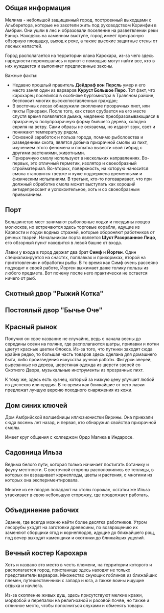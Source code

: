 ## Общая информация
Мелима - небольшой защищенный город, построенный выходцами с Альберетора, которые не захотели жить под руководством Коринфии в Амбрии. Они ушли в лес и образовали поселение на разветвлении реки Еанор. Находясь на каменном выступе, город имеет прекрасную обзорную площадку, выход к реке, а также высокие защитные стены от лесных напастей.

Город располагается на территории клана Карохара, из-за чего здесь народности перемешались и приют с помощью могут найти все, кто в них нуждается и выполняет предписанные законы. 


Важные факты:
* Недавно прошлый правитель **Дейдраф вон Персль** умер и его место занял один из варваров **Куруст Большое Перо**. Тот факт, что карохарец поселился в особняке бургомистра в Травяном районе, беспокоит многих высокопоставленных граждан;
* В восточных лесах обнаружили скопление прозрачных пихт, или пихты Призраки. После того, как ствол срубается на его месте спустя время появляется дымка, медленно преобразовывающаяся в призрачную полупрозрачную форму бывшего дерева, холодно скрипя на ветру. Сами образы не осязаемы, но издают звук, свет и понижают температуру рядом.
* Основной заработок и польза города, помимо рыболовства и разведением скота, являтся добыча призрачной смолы из пихт, изучением этого феномена и попытка вывести свой гибрид с другими растениями, животными.
* Призрачную смолу используют в нескольких направлениях. Во-первых, это отличный герметик, изолятор и своеобразный стройматериал. Во-вторых, поверхность, на которую наносится смола становится тверже и хуже подвержена временными и физическим испытаниям. В третьих, кто-то поговаривает, что при должный обработке смола может выступать как хороший антидепрессант и успокоительное, хоть и со своеобразным привыканием.

## Порт
Большинство мест занимают рыболовные лодки и посудины ловцов молюсков, но встречаются здесь торговые корабли, идущие из Карвости и лодки водных стражей, которые обороняют работников от речных тварей. Начальником порта является **Шуст Разорванное Лицо**, его обзорный пункт находится в левой башне от входа.

Лавки у входа в город держат два брат **Симф** и **Йорген**. Один специализируется на снастях, поплавках и прикормках, второй на приготовлении и обработки рыбы. В то время как Симф очень рассеяно подходит к своей работе, Йорген выжимает даже толику пользы из любого предмета. Вот почему после него практически не остается ничего от рыб.

## Скотный двор "Рыжий Котка"

## Постоялый двор "Бычье Оче"

## Красный рынок 
Получил он свое название не случайно, ведь с начала весны до середины осени на поляне, где располагаются шатры, прилавки и лотки цветут красные цветки Флокса. Из-за того, что путники заходят сюда крайне редко, то большая часть товаров здесь сделана для домашнего быта, либо произведения искусства ручной работы. Фигурки зверей, вырезанные из дерева, шерстяная одежда из шерсти зверей со Скотного Двора, музыкальные инструменты из прозрачных пихт.

К тому же, здесь есть кузнец, который за низкую цену улучшит любой из доспехов или орудия. В то время как ближайшие от него лавки предложат лучшую версию походного снаряжения из кожи.

## Дом синих ключей
Дом Амбрийской волшебницы иллюзионистки Вирины. Она приехали сюда восемь лет  назад, и первая, кто обнаружил свойства призрачной смолы.

Имеет круг общения с колледжом Ордо Магика в Индаросе. 

## Садовница Ильза
Ведьма белого пути, которая только начинает постигать ботанику и фауну местности. С восточной стороны расположились ее теплицы, в которых он взращивает корнеплоды, цветы и растения, с многими из которых она экспериментировала.

Многие из ее плодов попадают на столы горожан, остатки же Ильза утаскивает в свою небольшую сторожку, где продолжает работать. 

## Объединение рабочих
Здание, где всегда можно найти более десятка работников. Утром лесорубы уходят на заготовки древесины, по возвращению их заменяют сборщики ягод и корнеплодов, идущие до ближайшего рощ, под вечер выходят каменщики и охотники до ближайших ущелий.

## Вечный костер Карохара
Хоть и названо это место в честь племени, на территории которого и располагается город, пристанище здесь находят не только представители варваров. Множество снующих гоблинов из ближайших племен, путешественники с запада и юга, а также воины ищущие отдыха и начлега.

Из-за скопление живых душ, здесь присутствуют мелкие кражи, мордобой и перепалки на религиозной и расовой почве, но также и отличное место, чтобы пополниться слухами и обменять товары.